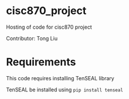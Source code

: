 # cisc870_project
Hosting of code for cisc870 project

Contributor: Tong Liu


# Requirements
This code requires installing TenSEAL library

TenSEAL be installed using `pip install tenseal`